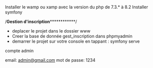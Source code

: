 Installer le wamp ou xamp avec la version du php de 7.3.* à 8.2
Installer symfony 

/**********Gestion d'inscription**********************/

- deplacer le projet dans le dossier www
- Creer la base de donnée gest_inscription dans phpmyadmin
- demarrer le projet sur votre console en tappant : symfony serve


compte admin

email: admin@gmail.com
mot de passe: 1234

